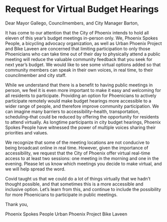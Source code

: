 # Request for Virtual Budget Hearings

Dear Mayor Gallego, Councilmembers, and City Manager Barton, 

It has come to our attention that the City of Phoenix intends to hold all eleven of this year’s budget meetings in-person only. We, Phoenix Spokes People, a bicycling advocacy organization, as well as Urban Phoenix Project and Bike Laveen are concerned that limiting participation to only those Phoenicians who can take time out of their day to physically attend a public meeting will reduce the valuable community feedback that you seek for next year’s budget. We would like to see some virtual options added so that community members can speak in their own voices, in real time, to their councilmember and city staff. 

While we understand that there is a benefit to having public meetings in person, we feel it is even more important to make it easy and welcoming for all residents to participate. Providing an option for Phoenicians to actively participate remotely would make budget hearings more accessible to a wider range of people, and therefore improve community participation. We can imagine many barriers to accessibility–health, transportation, scheduling–that could be reduced by offering the opportunity for residents to attend virtually. As longtime participants in city budget hearings, Phoenix Spokes People have witnessed the power of multiple voices sharing their priorities and values.
	
We recognize that some of the meeting locations are not conducive to being broadcast online in real time. However, given the importance of accessibility, we request that the City of Phoenix offer virtual real-time access to at least two sessions: one meeting in the morning and one in the evening. Please let us know which meetings you decide to make virtual, and we will help spread the word. 

Covid taught us that we could do a lot of things virtually that we hadn’t thought possible, and that sometimes this is a more accessible and inclusive option. Let’s learn from this, and continue to include the possibility for more Phoenicians to participate in public meetings. 

Thank you, 

Phoenix Spokes People
Urban Phoenix Project
Bike Laveen

